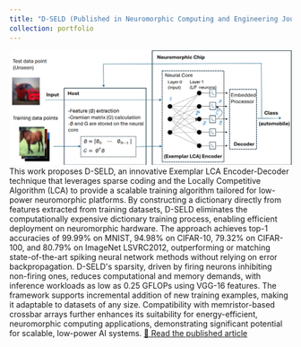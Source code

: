 ```yaml
---
title: "D-SELD (Published in Neuromorphic Computing and Engineering Journal):"
collection: portfolio
---
```

![](../images/DSELD.png)
This work proposes D-SELD, an innovative Exemplar LCA Encoder-Decoder technique that leverages sparse coding and the Locally Competitive Algorithm (LCA) to provide a scalable training algorithm tailored for low-power neuromorphic platforms. By constructing a dictionary directly from features extracted from training datasets, D-SELD eliminates the computationally expensive dictionary training process, enabling efficient deployment on neuromorphic hardware. The approach achieves top-1 accuracies of 99.99% on MNIST, 94.98% on CIFAR-10, 79.32% on CIFAR-100, and 80.79% on ImageNet LSVRC2012, outperforming or matching state-of-the-art spiking neural network methods without relying on error backpropagation. D-SELD's sparsity, driven by firing neurons inhibiting non-firing ones, reduces computational and memory demands, with inference workloads as low as 0.25 GFLOPs using VGG-16 features. The framework supports incremental addition of new training examples, making it adaptable to datasets of any size. Compatibility with memristor-based crossbar arrays further enhances its suitability for energy-efficient, neuromorphic computing applications, demonstrating significant potential for scalable, low-power AI systems. [📄 Read the published article](https://iopscience.iop.org/article/10.1088/2634-4386/ad9e2c)

